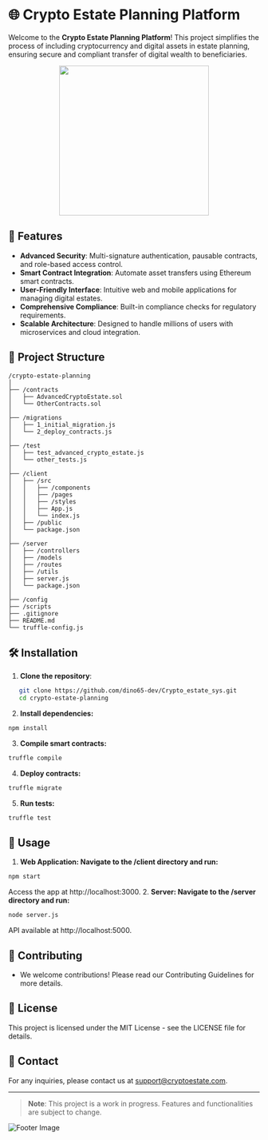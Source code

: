 # 🌐 Crypto Estate Planning Platform

Welcome to the **Crypto Estate Planning Platform**! This project simplifies the process of including cryptocurrency and digital assets in estate planning, ensuring secure and compliant transfer of digital wealth to beneficiaries.

<!-- ![Crypto Estate Planning](https://i.pinimg.com/736x/c0/62/17/c062170a610a46aca46ea85d6f0070f3.jpg) -->
<p align="center">
<img src="https://i.pinimg.com/originals/8f/06/04/8f0604aedc34d33d2f41113c312a588d.gif"  width="300">

## 🚀 Features

- **Advanced Security**: Multi-signature authentication, pausable contracts, and role-based access control.
- **Smart Contract Integration**: Automate asset transfers using Ethereum smart contracts.
- **User-Friendly Interface**: Intuitive web and mobile applications for managing digital estates.
- **Comprehensive Compliance**: Built-in compliance checks for regulatory requirements.
- **Scalable Architecture**: Designed to handle millions of users with microservices and cloud integration.

## 📂 Project Structure
```
/crypto-estate-planning
│
├── /contracts
│   ├── AdvancedCryptoEstate.sol
│   └── OtherContracts.sol
│
├── /migrations
│   ├── 1_initial_migration.js
│   └── 2_deploy_contracts.js
│
├── /test
│   ├── test_advanced_crypto_estate.js
│   └── other_tests.js
│
├── /client
│   ├── /src
│   │   ├── /components
│   │   ├── /pages
│   │   ├── /styles
│   │   ├── App.js
│   │   └── index.js
│   ├── /public
│   └── package.json
│
├── /server
│   ├── /controllers
│   ├── /models
│   ├── /routes
│   ├── /utils
│   ├── server.js
│   └── package.json
│
├── /config
├── /scripts
├── .gitignore
├── README.md
└── truffle-config.js
```

## 🛠️ Installation

1. **Clone the repository**:
```bash
   git clone https://github.com/dino65-dev/Crypto_estate_sys.git
   cd crypto-estate-planning
```
2. **Install dependencies:**
```bash
npm install
```
3. **Compile smart contracts:**
```bash
truffle compile
```
4. **Deploy contracts:**
```bash
truffle migrate
```
5. **Run tests:**
```bash
truffle test
```

## 📱 Usage
1. **Web Application: Navigate to the /client directory and run:**
```bash
npm start
```
Access the app at http://localhost:3000.
2. **Server: Navigate to the /server directory and run:**
```bash
node server.js
```
API available at http://localhost:5000.

## 🤝 Contributing
- We welcome contributions! Please read our Contributing Guidelines  for more details.
## 📄 License
This project is licensed under the MIT License - see the LICENSE  file for details.
## 📧 Contact

For any inquiries, please contact us at [support@cryptoestate.com](mailto:support@cryptoestate.com).

---

> **Note**: This project is a work in progress. Features and functionalities are subject to change.

![Footer Image](https://via.placeholder.com/800x100.png?text=Thank+You+for+Visiting!)

